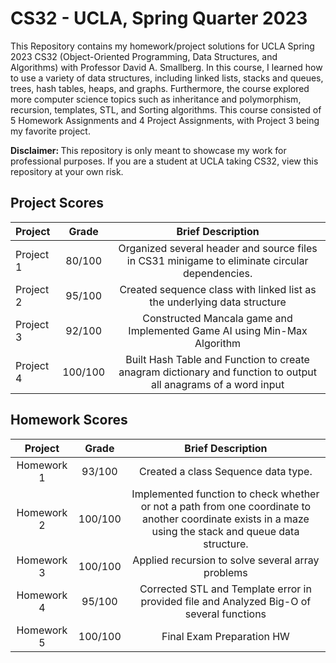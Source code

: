 # CS32 - UCLA, Spring Quarter 2023
This Repository contains my homework/project solutions for UCLA Spring 2023 CS32 (Object-Oriented Programming, Data Structures, and Algorithms) with Professor David A. Smallberg. In this course, I learned how to use a variety of data structures, including linked lists, stacks and queues, trees, hash tables, heaps, and graphs. Furthermore, the course explored more computer science topics such as inheritance and polymorphism, recursion, templates, STL, and Sorting algorithms. This course consisted of 5 Homework Assignments and 4 Project Assignments, with Project 3 being my favorite project.

<strong>Disclaimer: </strong> This repository is only meant to showcase my work for professional purposes. If you are a student at UCLA taking CS32, view this repository at your own risk. 

## Project Scores
| Project | Grade | Brief Description |
| :---     |    :---:      |          :---: |
| Project 1 |   80/100   |  Organized several header and source files in CS31 minigame to eliminate circular dependencies.   |
| Project 2 |   95/100   |  Created sequence class with linked list as the underlying data structure  |
| Project 3 |   92/100   |  Constructed Mancala game and Implemented Game AI using Min-Max Algorithm  |
| Project 4 |   100/100   |  Built Hash Table and Function to create anagram dictionary and function to output all anagrams of a word input |

## Homework Scores
| Project | Grade | Brief Description |
| :---:     |    :---:      |          :---: |
| Homework 1 |   93/100   | Created a class Sequence data type. |
| Homework 2 |   100/100   |   Implemented function to check whether or not a path from one coordinate to another coordinate exists in a maze using the stack and queue data structure.   |
| Homework 3 |   100/100   |  Applied recursion to solve several array problems   |
| Homework 4 |   95/100   |  Corrected STL and Template error in provided file and Analyzed Big-O of several functions   |
| Homework 5 |   100/100   |  Final Exam Preparation HW   |
